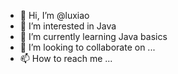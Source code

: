 - 👋 Hi, I’m @luxiao
- 👀 I’m interested in Java
- 🌱 I’m currently learning Java basics
- 💞️ I’m looking to collaborate on ...
- 📫 How to reach me ...

<!---
luxiao0803/luxiao0803 is a ✨ special ✨ repository because its `README.md` (this file) appears on your GitHub profile.
You can click the Preview link to take a look at your changes.
--->
